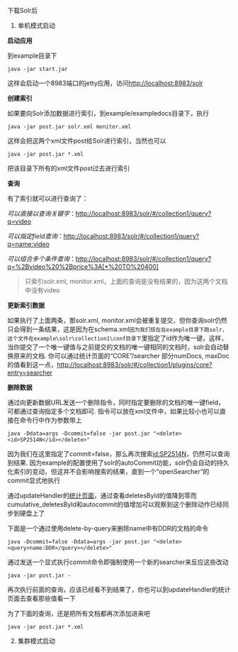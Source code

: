 下载Solr后
 
1. 单机模式启动

**启动应用**

到example目录下

    java -jar start.jar

这样会启动一个8983端口的jetty应用，访问[http://localhost:8983/solr](http://localhost:8983/solr)

**创建索引**

如果要向Solr添加数据进行索引，到example/exampledocs目录下，执行
    
    java -jar post.jar solr.xml monitor.xml

这样会把这两个xml文件post给Solr进行索引，当然也可以

    java -jar post.jar *.xml

把该目录下所有的xml文件post过去进行索引

**查询**

有了索引就可以进行查询了：

*可以直接以查询关键字*：[http://localhost:8983/solr/#/collection1/query?q=video](http://localhost:8983/solr/#/collection1/query?q=video)

*可以指定field查询*：[http://localhost:8983/solr/#/collection1/query?q=name:video](http://localhost:8983/solr/#/collection1/query?q=name:video)

*可以组合多个条件查询*：[http://localhost:8983/solr/#/collection1/query?q=%2Bvideo%20%2Bprice%3A[*%20TO%20400]](http://localhost:8983/solr/#/collection1/query?q=%2Bvideo%20%2Bprice%3A[*%20TO%20400])

> 只索引solr.xml, monitor.xml，上面的查询是没有结果的，因为这两个文档中没有video



**更新索引数据**

如果执行了上面两条，那solr.xml, monitor.xml会被重复提交，但你查询solr仍然只会得到一条结果，这是因为在schema.xml`因为我们现在在example目录下跑solr，这个文件在example\solr\collection1\conf目录下`里指定了id作为唯一键，这样，当你提交了一个唯一键值与之前提交的文档的唯一键相同的文档时，solr会自动替换原来的文档. 你可以通过统计页面的“CORE”/searcher 部分numDocs, maxDoc的值看到这一点，[http://localhost:8983/solr/#/collection1/plugins/core?entry=searcher](http://localhost:8983/solr/#/collection1/plugins/core?entry=searcher)

**删除数据**

通过向更新数据URL发送一个删除指令，同时指定要删除的文档的唯一键field，可都通过查询指定多个文档即可. 指令可以放在xml文件中，如果比较小也可以直接在命令行中作为参数带上

    java -Ddata=args -Dcommit=false -jar post.jar "<delete><id>SP2514N</id></delete>"

因为我们在这里指定了commit=false，那么再次搜索[id:SP2514N](http://localhost:8983/solr/#/collection1/query?q=id:SP2514N)，仍然可以查询到结果. 因为example的配置使用了solr的autoCommit功能，solr仍会自动的持久化索引的变动，但这并不会影响搜索的结果，直到一个“openSearcher”的commit显式地执行

通过updateHandler的[统计页面](http://localhost:8983/solr/#/collection1/plugins/updatehandler?entry=updateHandler)，通过查看deletesById的值降到零而cumulative_deletesById和autocommit的值增加可以观察到这个删除动作已经同步到硬盘上了

下面是一个通过使用delete-by-query来删除name中有DDR的文档的命令

    java -Dcommit=false -Ddata=args -jar post.jar "<delete><query>name:DDR</query></delete>"

通过发送一个显式执行commit命令即强制使用一个新的searcher来反应这些改动

    java -jar post.jar -

再次执行前面的查询，应该已经看不到结果了，你也可以到updateHandler的统计页面去查看那些值看一下

为了下面的查询，还是把所有文档都再次添加进来吧
  
    java -jar post.jar *.xml

2. 集群模式启动